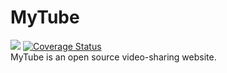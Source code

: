 # MyTube
<a href="https://travis-ci.com/gjergjk71/MyTube"><img src="https://travis-ci.com/gjergjk71/MyTube.svg?branch=master"></a> <a href='https://coveralls.io/github/gjergjk71/MyTube?branch=master'><img src='https://coveralls.io/repos/github/gjergjk71/MyTube/badge.svg?branch=master' alt='Coverage Status' /></a>
<br>
MyTube is an open source video-sharing website.

